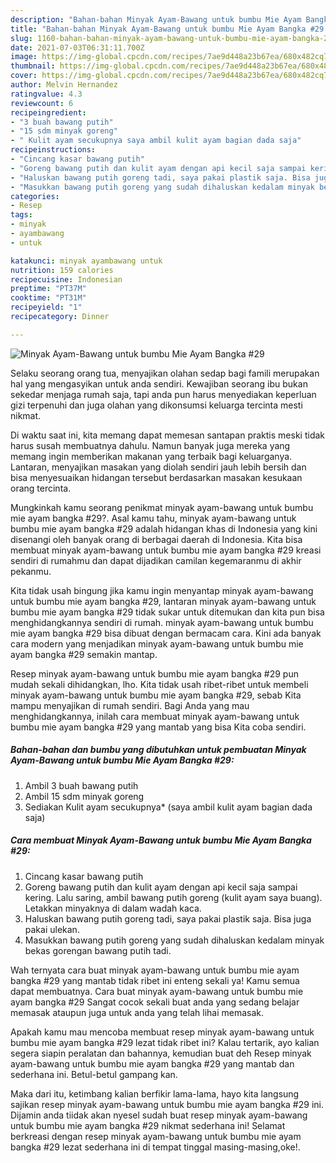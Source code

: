 ```yaml
---
description: "Bahan-bahan Minyak Ayam-Bawang untuk bumbu Mie Ayam Bangka #29 yang enak dan Mudah Dibuat"
title: "Bahan-bahan Minyak Ayam-Bawang untuk bumbu Mie Ayam Bangka #29 yang enak dan Mudah Dibuat"
slug: 1160-bahan-bahan-minyak-ayam-bawang-untuk-bumbu-mie-ayam-bangka-29-yang-enak-dan-mudah-dibuat
date: 2021-07-03T06:31:11.700Z
image: https://img-global.cpcdn.com/recipes/7ae9d448a23b67ea/680x482cq70/minyak-ayam-bawang-untuk-bumbu-mie-ayam-bangka-29-foto-resep-utama.jpg
thumbnail: https://img-global.cpcdn.com/recipes/7ae9d448a23b67ea/680x482cq70/minyak-ayam-bawang-untuk-bumbu-mie-ayam-bangka-29-foto-resep-utama.jpg
cover: https://img-global.cpcdn.com/recipes/7ae9d448a23b67ea/680x482cq70/minyak-ayam-bawang-untuk-bumbu-mie-ayam-bangka-29-foto-resep-utama.jpg
author: Melvin Hernandez
ratingvalue: 4.3
reviewcount: 6
recipeingredient:
- "3 buah bawang putih"
- "15 sdm minyak goreng"
- " Kulit ayam secukupnya saya ambil kulit ayam bagian dada saja"
recipeinstructions:
- "Cincang kasar bawang putih"
- "Goreng bawang putih dan kulit ayam dengan api kecil saja sampai kering. Lalu saring, ambil bawang putih goreng (kulit ayam saya buang). Letakkan minyaknya di dalam wadah kaca."
- "Haluskan bawang putih goreng tadi, saya pakai plastik saja. Bisa juga pakai ulekan."
- "Masukkan bawang putih goreng yang sudah dihaluskan kedalam minyak bekas gorengan bawang putih tadi."
categories:
- Resep
tags:
- minyak
- ayambawang
- untuk

katakunci: minyak ayambawang untuk 
nutrition: 159 calories
recipecuisine: Indonesian
preptime: "PT37M"
cooktime: "PT31M"
recipeyield: "1"
recipecategory: Dinner

---
```



![Minyak Ayam-Bawang untuk bumbu Mie Ayam Bangka #29](https://img-global.cpcdn.com/recipes/7ae9d448a23b67ea/680x482cq70/minyak-ayam-bawang-untuk-bumbu-mie-ayam-bangka-29-foto-resep-utama.jpg)

Selaku seorang orang tua, menyajikan olahan sedap bagi famili merupakan hal yang mengasyikan untuk anda sendiri. Kewajiban seorang ibu bukan sekedar menjaga rumah saja, tapi anda pun harus menyediakan keperluan gizi terpenuhi dan juga olahan yang dikonsumsi keluarga tercinta mesti nikmat.

Di waktu  saat ini, kita memang dapat memesan santapan praktis meski tidak harus susah membuatnya dahulu. Namun banyak juga mereka yang memang ingin memberikan makanan yang terbaik bagi keluarganya. Lantaran, menyajikan masakan yang diolah sendiri jauh lebih bersih dan bisa menyesuaikan hidangan tersebut berdasarkan masakan kesukaan orang tercinta. 



Mungkinkah kamu seorang penikmat minyak ayam-bawang untuk bumbu mie ayam bangka #29?. Asal kamu tahu, minyak ayam-bawang untuk bumbu mie ayam bangka #29 adalah hidangan khas di Indonesia yang kini disenangi oleh banyak orang di berbagai daerah di Indonesia. Kita bisa membuat minyak ayam-bawang untuk bumbu mie ayam bangka #29 kreasi sendiri di rumahmu dan dapat dijadikan camilan kegemaranmu di akhir pekanmu.

Kita tidak usah bingung jika kamu ingin menyantap minyak ayam-bawang untuk bumbu mie ayam bangka #29, lantaran minyak ayam-bawang untuk bumbu mie ayam bangka #29 tidak sukar untuk ditemukan dan kita pun bisa menghidangkannya sendiri di rumah. minyak ayam-bawang untuk bumbu mie ayam bangka #29 bisa dibuat dengan bermacam cara. Kini ada banyak cara modern yang menjadikan minyak ayam-bawang untuk bumbu mie ayam bangka #29 semakin mantap.

Resep minyak ayam-bawang untuk bumbu mie ayam bangka #29 pun mudah sekali dihidangkan, lho. Kita tidak usah ribet-ribet untuk membeli minyak ayam-bawang untuk bumbu mie ayam bangka #29, sebab Kita mampu menyajikan di rumah sendiri. Bagi Anda yang mau menghidangkannya, inilah cara membuat minyak ayam-bawang untuk bumbu mie ayam bangka #29 yang mantab yang bisa Kita coba sendiri.

<!--inarticleads1-->

##### Bahan-bahan dan bumbu yang dibutuhkan untuk pembuatan Minyak Ayam-Bawang untuk bumbu Mie Ayam Bangka #29:

1. Ambil 3 buah bawang putih
1. Ambil 15 sdm minyak goreng
1. Sediakan  Kulit ayam secukupnya* (saya ambil kulit ayam bagian dada saja)




<!--inarticleads2-->

##### Cara membuat Minyak Ayam-Bawang untuk bumbu Mie Ayam Bangka #29:

1. Cincang kasar bawang putih
1. Goreng bawang putih dan kulit ayam dengan api kecil saja sampai kering. Lalu saring, ambil bawang putih goreng (kulit ayam saya buang). Letakkan minyaknya di dalam wadah kaca.
1. Haluskan bawang putih goreng tadi, saya pakai plastik saja. Bisa juga pakai ulekan.
1. Masukkan bawang putih goreng yang sudah dihaluskan kedalam minyak bekas gorengan bawang putih tadi.




Wah ternyata cara buat minyak ayam-bawang untuk bumbu mie ayam bangka #29 yang mantab tidak ribet ini enteng sekali ya! Kamu semua dapat membuatnya. Cara buat minyak ayam-bawang untuk bumbu mie ayam bangka #29 Sangat cocok sekali buat anda yang sedang belajar memasak ataupun juga untuk anda yang telah lihai memasak.

Apakah kamu mau mencoba membuat resep minyak ayam-bawang untuk bumbu mie ayam bangka #29 lezat tidak ribet ini? Kalau tertarik, ayo kalian segera siapin peralatan dan bahannya, kemudian buat deh Resep minyak ayam-bawang untuk bumbu mie ayam bangka #29 yang mantab dan sederhana ini. Betul-betul gampang kan. 

Maka dari itu, ketimbang kalian berfikir lama-lama, hayo kita langsung sajikan resep minyak ayam-bawang untuk bumbu mie ayam bangka #29 ini. Dijamin anda tiidak akan nyesel sudah buat resep minyak ayam-bawang untuk bumbu mie ayam bangka #29 nikmat sederhana ini! Selamat berkreasi dengan resep minyak ayam-bawang untuk bumbu mie ayam bangka #29 lezat sederhana ini di tempat tinggal masing-masing,oke!.

